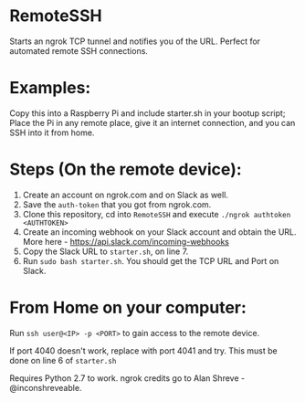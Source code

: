 # RemoteSSH
Starts an ngrok TCP tunnel and notifies you of the URL. Perfect for automated remote SSH connections.

# Examples:
Copy this into a Raspberry Pi and include starter.sh in your bootup script; Place the Pi in any remote place, give it an internet connection, and you can SSH into it from home.

# Steps (On the remote device):

1) Create an account on ngrok.com and on Slack as well.
2) Save the `auth-token` that you got from ngrok.com.
3) Clone this repository, cd into `RemoteSSH` and execute `./ngrok authtoken <AUTHTOKEN>`
4) Create an incoming webhook on your Slack account and obtain the URL. More here - https://api.slack.com/incoming-webhooks
5) Copy the Slack URL to `starter.sh`, on line 7.
6) Run `sudo bash starter.sh`. You should get the TCP URL and Port on Slack.

# From Home on your computer:

Run `ssh user@<IP> -p <PORT>` to gain access to the remote device.



If port 4040 doesn't work, replace with port 4041 and try. This must be done on line 6 of `starter.sh`

Requires Python 2.7 to work. 
ngrok credits go to Alan Shreve - @inconshreveable.
